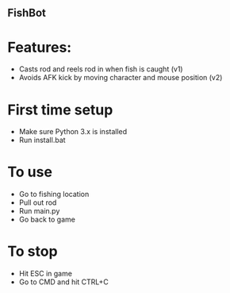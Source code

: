## FishBot

# Features:
- Casts rod and reels rod in when fish is caught (v1)
- Avoids AFK kick by moving character and mouse position (v2)

# First time setup
- Make sure Python 3.x is installed
- Run install.bat

# To use
- Go to fishing location
- Pull out rod
- Run main.py
- Go back to game

# To stop
- Hit ESC in game
- Go to CMD and hit CTRL+C
